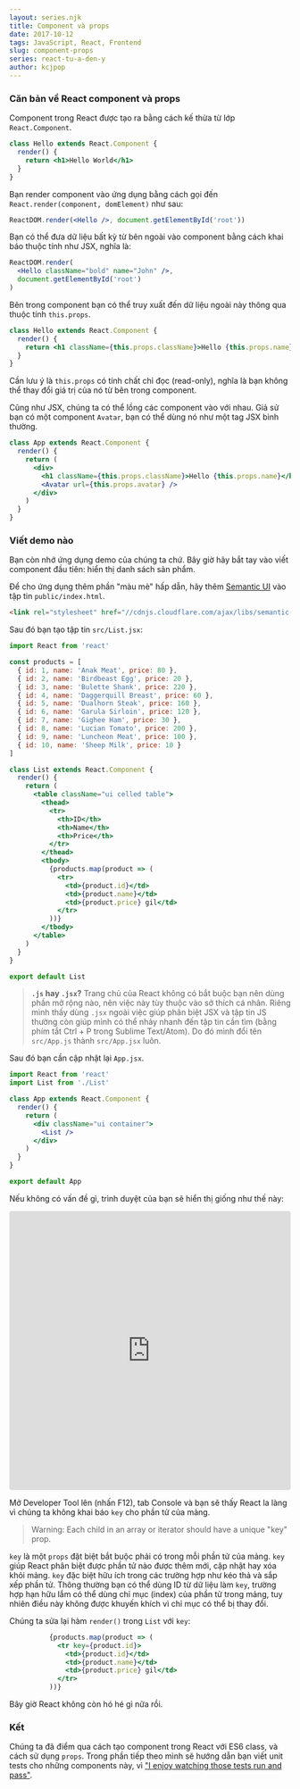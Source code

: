 ```yaml
---
layout: series.njk
title: Component và props
date: 2017-10-12
tags: JavaScript, React, Frontend
slug: component-props
series: react-tu-a-den-y
author: kcjpop
---
```

### Căn bản về React component và props
Component trong React được tạo ra bằng cách kế thừa từ lớp `React.Component`.

```jsx
class Hello extends React.Component {
  render() {
    return <h1>Hello World</h1>
  }
}
```

Bạn render component vào ứng dụng bằng cách gọi đến `React.render(component, domElement)` như sau:

```jsx
ReactDOM.render(<Hello />, document.getElementById('root'))
```

Bạn có thể đưa dữ liệu bất kỳ từ bên ngoài vào component bằng cách khai báo thuộc tính như JSX, nghĩa là:

```jsx
ReactDOM.render(
  <Hello className="bold" name="John" />,
  document.getElementById('root')
)
```

Bên trong component bạn có thể truy xuất đến dữ liệu ngoài này thông qua thuộc tính `this.props`.

```jsx
class Hello extends React.Component {
  render() {
    return <h1 className={this.props.className}>Hello {this.props.name}</h1>
  }
}
```

Cần lưu ý là `this.props` có tính chất chỉ đọc (read-only), nghĩa là bạn không thể thay đổi giá trị của nó từ bên trong component.

Cũng như JSX, chúng ta có thể lồng các component vào với nhau. Giả sử bạn có một component `Avatar`, bạn có thể dùng nó như một tag JSX bình thường.

```jsx
class App extends React.Component {
  render() {
    return (
      <div>
        <h1 className={this.props.className}>Hello {this.props.name}</h1>
        <Avatar url={this.props.avatar} />
      </div>
    )
  }
}
```

### Viết demo nào

Bạn còn nhớ ứng dụng demo của chúng ta chứ. Bây giờ hãy bắt tay vào viết component đầu tiên: hiển thị danh sách sản phẩm.

Để cho ứng dụng thêm phần "màu mè" hấp dẫn, hãy thêm [Semantic UI](https://semantic-ui.com/) vào tập tin `public/index.html`.

```html
<link rel="stylesheet" href="//cdnjs.cloudflare.com/ajax/libs/semantic-ui/2.2.13/semantic.min.css">
```

Sau đó bạn tạo tập tin `src/List.jsx`:

```jsx
import React from 'react'

const products = [
  { id: 1, name: 'Anak Meat', price: 80 },
  { id: 2, name: 'Birdbeast Egg', price: 20 },
  { id: 3, name: 'Bulette Shank', price: 220 },
  { id: 4, name: 'Daggerquill Breast', price: 60 },
  { id: 5, name: 'Dualhorn Steak', price: 160 },
  { id: 6, name: 'Garula Sirloin', price: 120 },
  { id: 7, name: 'Gighee Ham', price: 30 },
  { id: 8, name: 'Lucian Tomato', price: 200 },
  { id: 9, name: 'Luncheon Meat', price: 100 },
  { id: 10, name: 'Sheep Milk', price: 10 }
]

class List extends React.Component {
  render() {
    return (
      <table className="ui celled table">
        <thead>
          <tr>
            <th>ID</th>
            <th>Name</th>
            <th>Price</th>
          </tr>
        </thead>
        <tbody>
          {products.map(product => (
            <tr>
              <td>{product.id}</td>
              <td>{product.name}</td>
              <td>{product.price} gil</td>
            </tr>
          ))}
        </tbody>
      </table>
    )
  }
}

export default List
```

> **`.js` hay `.jsx`?**
> Trang chủ của React không có bắt buộc bạn nên dùng phần mở rộng nào, nên việc này tùy thuộc vào sở thích cá nhân. Riêng mình thấy dùng `.jsx` ngoài việc giúp phân biệt JSX và tập tin JS thường còn giúp mình có thể nhảy nhanh đến tập tin cần tìm (bằng phím tắt Ctrl + P trong Sublime Text/Atom). Do đó mình đổi tên `src/App.js` thành `src/App.jsx` luôn.

Sau đó bạn cần cập nhật lại `App.jsx`.

```jsx
import React from 'react'
import List from './List'

class App extends React.Component {
  render() {
    return (
      <div className="ui container">
        <List />
      </div>
    )
  }
}

export default App
```

Nếu không có vấn đề gì, trình duyệt của bạn sẽ hiển thị giống như thế này:

<iframe src="https://codesandbox.io/embed/7j12n5rp4j?view=preview" style="width:100%; height:500px; border:0; border-radius: 4px; overflow:hidden;" sandbox="allow-modals allow-forms allow-popups allow-scripts allow-same-origin"></iframe>

Mở Developer Tool lên (nhấn F12), tab Console và bạn sẽ thấy React la làng vì chúng ta không khai báo `key` cho phần tử của mảng.

> Warning: Each child in an array or iterator should have a unique "key" prop.

`key` là một `props` đặt biệt bắt buộc phải có trong mỗi phần tử của mảng. `key` giúp React phân biệt được phần tử nào được thêm mới, cập nhật hay xóa khỏi mảng.  `key` đặc biệt hữu ích trong các trường hợp như kéo thả và sắp xếp phần tử. Thông thường bạn có thể dùng ID từ dữ liệu làm `key`, trường hợp hạn hữu lắm có thể dùng chỉ mục (index) của phần tử trong mảng, tuy nhiên điều này không được khuyến khích vì chỉ mục có thể bị thay đổi.

Chúng ta sửa lại hàm `render()` trong `List` với `key`:

```jsx
          {products.map(product => (
            <tr key={product.id}>
              <td>{product.id}</td>
              <td>{product.name}</td>
              <td>{product.price} gil</td>
            </tr>
          ))}
```

Bây giờ React không còn hó hé gì nữa rồi.

### Kết

Chúng ta đã điểm qua cách tạo component trong React với ES6 class, và cách sử dụng `props`. Trong phần tiếp theo mình sẽ hướng dẫn bạn viết unit tests cho những components này, vì ["I enjoy watching those tests run and pass"](https://i.imgur.com/6Scde0x.jpg).
